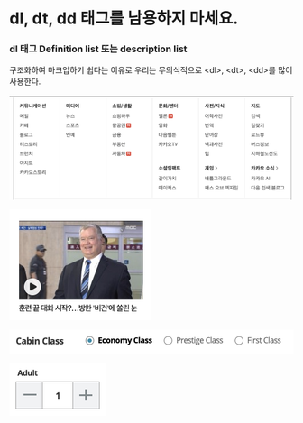 # dl, dt, dd 태그를 남용하지 마세요.

### dl 태그 Definition list 또는 description list

구조화하여 마크업하기 쉽다는 이유로 우리는 무의식적으로 &lt;dl&gt;, &lt;dt&gt;, &lt;dd&gt;를 많이 사용한다. 

![&#xB2E4;&#xC74C; &#xD3EC;&#xD138;&#xC0AC;&#xC774;&#xD2B8;&#xC758; &#xBA54;&#xB274;&#xB97C; dl, dt, dd&#xB85C; &#xC0AC;&#xC6A9; ](../../.gitbook/assets/image%20%2826%29.png)

![&#xC774;&#xBBF8;&#xC9C0;&#xC640; &#xC774;&#xBBF8;&#xC9C0; &#xC124;&#xBA85;&#xC744; dl, dt, dd](../../.gitbook/assets/image%20%2812%29.png)

![](../../.gitbook/assets/image%20%2857%29.png)

![&#xB808;&#xC774;&#xBE14;&#xACFC; &#xC778;&#xD48B;&#xBC15;&#xC2A4;&#xB97C; dl, dt, dd](../../.gitbook/assets/image%20%2851%29.png)

